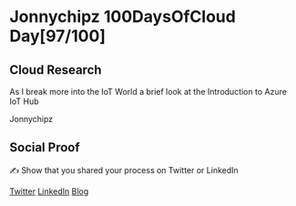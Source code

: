 <!-- This is a template you can use for quick progress days. It removes a lot of the steps we encourage you to share in the longer template 000-DAY-ARTICLE-LONG-TEMPLATE.MD-->

# Jonnychipz 100DaysOfCloud Day[97/100]

## Cloud Research

As I break more into the IoT World a brief look at the Introduction to Azure IoT Hub

Jonnychipz

## Social Proof

✍️ Show that you shared your process on Twitter or LinkedIn

[Twitter](https://twitter.com/jonnychipz/status/1341456271518654464)
[LinkedIn](https://www.linkedin.com/posts/japlunn_day97100-100daysofcloud-jonnychipz-activity-6747221960255647744-GuoY)
[Blog](https://jonnychipz.com/2020/12/22/day97-100-100daysofcloud-jonnychipz-introduction-to-azure-iot-hub/)

